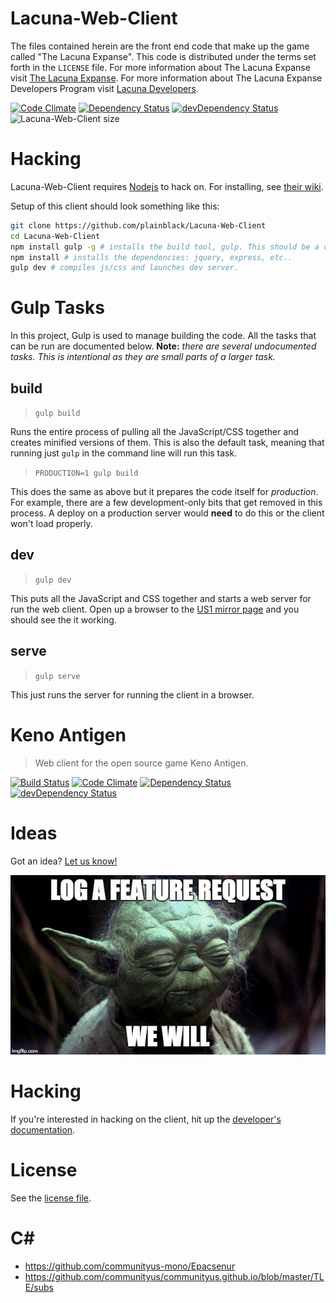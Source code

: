 # Lacuna-Web-Client

The files contained herein are the front end code that make up the game called "The Lacuna Expanse". This code is distributed under the terms set forth in the `LICENSE` file. For more information about The Lacuna Expanse visit [The Lacuna Expanse](http://www.lacunaexpanse.com/). For more information about The Lacuna Expanse Developers Program visit
[Lacuna Developers](http://www.lacunaexpanse.com/developers).

[![Code Climate](https://codeclimate.com/github/plainblack/Lacuna-Web-Client/badges/gpa.svg)](https://codeclimate.com/github/plainblack/Lacuna-Web-Client)
[![Dependency Status](https://david-dm.org/plainblack/Lacuna-Web-Client.svg)](https://david-dm.org/plainblack/Lacuna-Web-Client)
[![devDependency Status](https://david-dm.org/plainblack/Lacuna-Web-Client/dev-status.svg)](https://david-dm.org/plainblack/Lacuna-Web-Client#info=devDependencies)
![Lacuna-Web-Client size](https://reposs.herokuapp.com/?path=plainblack/Lacuna-Web-Client)

# Hacking

Lacuna-Web-Client requires [Nodejs](https://nodejs.org) to hack on. For
installing, see [their wiki](https://github.com/joyent/node/wiki/Installing-Node.js-via-package-manager).

Setup of this client should look something like this:

```bash
git clone https://github.com/plainblack/Lacuna-Web-Client
cd Lacuna-Web-Client
npm install gulp -g # installs the build tool, gulp. This should be a once-off.
npm install # installs the dependencies: jquery, express, etc..
gulp dev # compiles js/css and launches dev server.
```

# Gulp Tasks

In this project, Gulp is used to manage building the code. All the tasks that can be run are documented below. **Note:** *there are several undocumented tasks. This is intentional as they are small parts of a larger task.*

## build

> `gulp build`

Runs the entire process of pulling all the JavaScript/CSS together and creates minified versions of them. This is also the default task, meaning that running just `gulp` in the command line will run this task.

> `PRODUCTION=1 gulp build`

This does the same as above but it prepares the code itself for *production*. For example, there are a few development-only bits that get removed in this process. A deploy on a production server would **need** to do this or the client won't load properly.

## dev

> `gulp dev`

This puts all the JavaScript and CSS together and starts a web server for run the web client. Open up a browser to the [US1 mirror page](http://us1.lacunaexpanse.com/local.html) and you should see the it working.

## serve

> `gulp serve`

This just runs the server for running the client in a browser.

# Keno Antigen

> Web client for the open source game Keno Antigen.

[![Build Status](https://travis-ci.org/Kantigen/ka-web.svg?branch=master)](https://travis-ci.org/Kantigen/ka-web)
[![Code Climate](https://codeclimate.com/github/Kantigen/ka-web/badges/gpa.svg)](https://codeclimate.com/github/Kantigen/ka-web)
[![Dependency Status](https://david-dm.org/Kantigen/ka-web.svg)](https://david-dm.org/Kantigen/ka-web)
[![devDependency Status](https://david-dm.org/Kantigen/ka-web/dev-status.svg)](https://david-dm.org/Kantigen/ka-web#info=devDependencies)

# Ideas

Got an idea? [Let us know!](https://github.com/Kantigen/ka-web/issues)

[![Yoda and feature requests](docs/img/feature-request.jpg)](https://github.com/Kantigen/ka-web/issues)

# Hacking

If you're interested in hacking on the client, hit up the [developer's documentation](docs/README.md).

# License

See the [license file](LICENSE).

# C#
- https://github.com/communityus-mono/Epacsenur
- https://github.com/communityus/communityus.github.io/blob/master/TLE/subs
